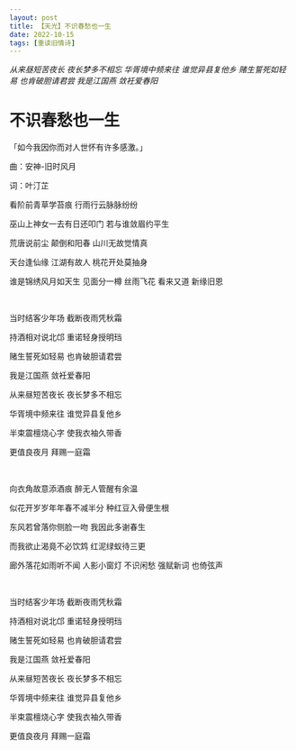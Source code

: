 ```yaml
---
layout: post
title: 【天光】不识春愁也一生
date: 2022-10-15
tags: [重读旧情诗]
---
```


*从来昼短苦夜长 夜长梦多不相忘
华胥境中频来往 谁觉异县复他乡
赌生誓死如轻易 也肯破胆请君尝
我是江国燕 敛衽爱春阳*

# 不识春愁也一生

「如今我因你而对人世怀有许多感激。」

曲：安神-旧时风月

词：叶汀芷

看阶前青草学苔痕
行雨行云脉脉纷纷

巫山上神女一去有日还叩门
若与谁敛眉约平生

荒唐说前尘 颠倒和阳春
山川无故觉情真

天台逢仙缘 江湖有故人
桃花开处莫抽身

谁是锦绣风月如天生 见面分一樽
丝雨飞花 看来又道 新缘旧恩

<br>

当时结客少年场 截断夜雨凭秋霜

持酒相对说北邙 重诺轻身授明珰

赌生誓死如轻易 也肯破胆请君尝

我是江国燕 敛衽爱春阳

从来昼短苦夜长 夜长梦多不相忘

华胥境中频来往 谁觉异县复他乡

半束震檀烧心字 使我衣袖久带香

更值良夜月 拜赐一庭霜

<br>


向衣角故意添酒痕
醉无人管醒有余温

似花开岁岁年年春不减半分
种红豆入骨便生根

东风若曾落你侧脸一吻
我因此多谢春生

而我欲止渴竟不必饮鸩
红泥绿蚁待三更

廊外落花如雨听不闻 人影小窗灯
不识闲愁 强赋新词 也倚弦声

<br>

当时结客少年场 截断夜雨凭秋霜

持酒相对说北邙 重诺轻身授明珰

赌生誓死如轻易 也肯破胆请君尝

我是江国燕 敛衽爱春阳

从来昼短苦夜长 夜长梦多不相忘

华胥境中频来往 谁觉异县复他乡

半束震檀烧心字 使我衣袖久带香

更值良夜月 拜赐一庭霜

<br>
<br>